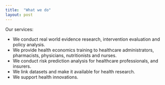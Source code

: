 ```yaml
---
title:  "What we do"
layout: post
---
```

Our services:
* We conduct real world evidence research, intervention evaluation and policy analysis.
* We provide health economics training to healthcare administrators, pharmacists, physicians, nutritionists and nurses.
* We conduct risk prediction analysis for healthcare professionals, and insurers.
* We link datasets and make it available for health research.
* We support health innovations.

